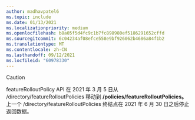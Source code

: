 ```yaml
---
author: madhavpatel6
ms.topic: include
ms.date: 01/13/2021
ms.localizationpriority: medium
ms.openlocfilehash: b8a05f5d4fc9c1b7fc898980ef5186291652cffd
ms.sourcegitcommit: 6c04234af08efce558e9bf926062b4686a84f1b2
ms.translationtype: MT
ms.contentlocale: zh-CN
ms.lasthandoff: 09/12/2021
ms.locfileid: "60978330"
---
```

<!-- markdownlint-disable MD041-->

> [!CAUTION]
> featureRolloutPolicy API 在 2021 年 3 月 5 日从 /directory/featureRolloutPolicies 移动到 **/policies/featureRolloutPolicies。** 上一个 /directory/featureRolloutPolicies 终结点在 2021 年 6 月 30 日之后停止返回数据。
